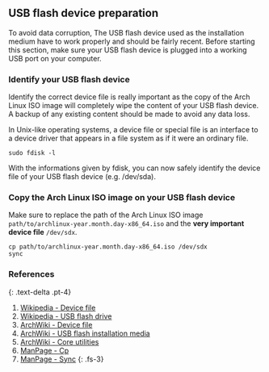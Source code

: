 ## USB flash device preparation

To avoid data corruption, The USB flash device used as the installation medium have to work properly and should be fairly recent. Before starting this section, make sure your USB flash device is plugged into a working USB port on your computer. 

### Identify your USB flash device

Identify the correct device file is really important as the copy of the Arch Linux ISO image will completely wipe the content of your USB flash device. A backup of any existing content should be made to avoid any data loss.

In Unix-like operating systems, a device file or special file is an interface to a device driver that appears in a file system as if it were an ordinary file.

```
sudo fdisk -l
```

With the informations given by fdisk, you can now safely identify the device file of your USB flash device (e.g. /dev/sda).

### Copy the Arch Linux ISO image on your USB flash device

Make sure to replace the path of the Arch Linux ISO image `path/to/archlinux-year.month.day-x86_64.iso` and the **very important device file** `/dev/sdx`.

```
cp path/to/archlinux-year.month.day-x86_64.iso /dev/sdx
sync
```

### References
{: .text-delta .pt-4}

1. [Wikipedia - Device file](https://en.wikipedia.org/wiki/Device_file)
1. [Wikipedia - USB flash drive](https://en.wikipedia.org/wiki/USB_flash_drive)
1. [ArchWiki - Device file](https://wiki.archlinux.org/index.php/Device_file)
1. [ArchWiki - USB flash installation media](https://wiki.archlinux.org/index.php/USB_flash_installation_media)
1. [ArchWiki - Core utilities](https://wiki.archlinux.org/index.php/Core_utilities)
1. [ManPage - Cp](https://jlk.fjfi.cvut.cz/arch/manpages/man/core/coreutils/cp.1.en)
1. [ManPage - Sync](https://jlk.fjfi.cvut.cz/arch/manpages/man/core/coreutils/sync.1.en)
{: .fs-3}
